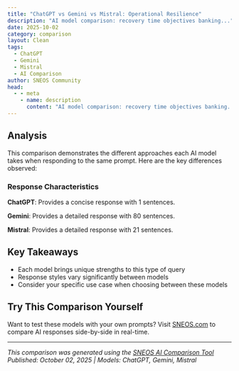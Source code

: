 ```yaml
---
title: "ChatGPT vs Gemini vs Mistral: Operational Resilience"
description: "AI model comparison: recovery time objectives banking..."
date: 2025-10-02
category: comparison
layout: Clean
tags:
  - ChatGPT
  - Gemini
  - Mistral
  - AI Comparison
author: SNEOS Community
head:
  - - meta
    - name: description
      content: "AI model comparison: recovery time objectives banking..."
---
```


<ChatComparison
  title="ChatGPT vs Gemini vs Mistral: Operational Resilience"
  prompt="recovery time objectives banking"
  :responses='{
    "ChatGPT": "Error calling OpenAI API.",
    "Gemini": "Recovery Time Objective (RTO) in banking is a critical metric that defines the maximum acceptable downtime for a banking system or application after a disruption. Here\u0027s a breakdown of its importance and key considerations:\n\n**What is RTO in Banking?**\n\n*   **Definition:** RTO represents the target time within which a bank\u0027s business process must be restored after an outage (e.g., a system crash, natural disaster, cyberattack). It\u0027s a key component of a bank\u0027s Business Continuity Plan (BCP) and Disaster Recovery Plan (DRP).\n\n*   **Purpose:**  RTO aims to minimize the financial, reputational, and operational impact of downtime.  It dictates how quickly a bank needs to bring its systems back online to avoid unacceptable losses.\n\n**Why is RTO so Important for Banks?**\n\n*   **Financial Impact:** Even a short period of downtime can result in significant financial losses:\n    *   Lost revenue from transaction processing (e.g., ATMs, online banking, wire transfers).\n    *   Penalties for missed regulatory deadlines or service level agreements.\n    *   Increased operational costs to manually handle processes during downtime.\n    *   Decreased customer trust, which could lead to lost deposits.\n*   **Reputational Risk:** Banks rely on customer trust. Prolonged downtime can erode that trust, leading to customer churn and reputational damage that is hard to rebuild. Negative publicity surrounding outages can have long-lasting consequences.\n*   **Regulatory Compliance:** Banking is a heavily regulated industry. Regulators require banks to have robust BCPs and DRPs that include clearly defined and achievable RTOs. Failure to meet these requirements can result in fines, sanctions, and increased regulatory scrutiny.\n*   **Operational Impact:**  Banking operations are interconnected. If one critical system is down, it can affect other systems and processes, creating a ripple effect across the organization.  An inadequate RTO can lead to significant disruption to daily operations.\n*   **Customer Service:** Customers expect banking services to be available 24/7.  Long outages disrupt their ability to access funds, pay bills, or conduct other essential financial activities, leading to frustration and dissatisfaction.\n\n**RTO Considerations in Banking:**\n\n1.  **Tiered Approach:** Banks typically don\u0027t have a single RTO for all systems.  Instead, they use a tiered approach based on the criticality of the system or business process:\n\n    *   **Tier 1 (Mission-Critical):**  These are the most vital systems, such as core banking platforms, payment systems (e.g., SWIFT, ACH), and trading platforms.  They require the shortest RTOs (often measured in minutes or hours).\n    *   **Tier 2 (Business-Critical):**  These systems are important for day-to-day operations but are not as immediately critical as Tier 1.  Examples include loan origination systems, customer relationship management (CRM) systems, and branch banking applications.  RTOs are typically measured in hours or a few days.\n    *   **Tier 3 (Important but Non-Critical):**  These systems are necessary for supporting business operations but can tolerate longer downtimes.  Examples include reporting systems, human resources applications, and internal communications tools. RTOs can be several days or even a week.\n\n2.  **Factors Influencing RTO:**\n\n    *   **Business Impact Analysis (BIA):** A BIA identifies the critical business functions and the potential impact of an outage on each function. This analysis helps determine the appropriate RTO for each system.\n    *   **Cost:**  Achieving shorter RTOs generally requires more investment in infrastructure, technology, and personnel. Banks must balance the cost of downtime with the cost of implementing more robust DR solutions.\n    *   **Technical Feasibility:**  Some systems may be more difficult to recover quickly than others due to their complexity or dependencies.  The RTO must be technically feasible given the available recovery methods.\n    *   **Regulatory Requirements:**  Regulations may specify minimum RTOs for certain banking functions.\n    *   **Risk Appetite:**  The bank\u0027s overall risk appetite will influence the level of investment in DR and the acceptable level of downtime.\n\n3.  **Recovery Strategies:**\n\n    *   **High Availability (HA):** HA solutions aim to prevent downtime in the first place by providing redundant systems that can automatically take over in the event of a failure.  These are typically used for Tier 1 systems.\n    *   **Disaster Recovery as a Service (DRaaS):** Cloud-based DRaaS solutions provide a cost-effective way to replicate systems and data to a secondary location and quickly recover them in the event of a disaster.\n    *   **On-Premise DR:**  Banks may also choose to maintain their own secondary data centers for disaster recovery.\n    *   **Backup and Restore:**  Regular backups are essential for recovering data, but the restore process can take time. This strategy is often used for Tier 3 systems.\n    *   **Hot Site/Warm Site/Cold Site:** Defines the readiness of the backup location. A hot site is fully operational and ready to take over immediately, while a cold site requires more time to set up.\n\n4.  **Testing and Validation:**\n\n    *   It\u0027s crucial to regularly test and validate the BCP and DRP to ensure that the RTOs can be met in a real-world scenario.  Testing should include simulated outages and recovery procedures.\n    *   Test results should be used to identify areas for improvement and refine the recovery plans.\n\n5.  **Documentation and Communication:**\n\n    *   The BCP and DRP should be well-documented and readily accessible to all relevant personnel.\n    *   Clear communication protocols should be in place to keep stakeholders informed during an outage.\n\n**Examples of RTOs for Different Banking Systems:**\n\n*   **Core Banking System:** RTO of 1-4 hours (Tier 1)\n*   **Payment Systems (SWIFT, ACH):** RTO of 1-2 hours (Tier 1)\n*   **Online Banking:** RTO of 2-4 hours (Tier 1)\n*   **ATM Network:** RTO of 2-4 hours (Tier 1)\n*   **Loan Origination System:** RTO of 8-24 hours (Tier 2)\n*   **Customer Relationship Management (CRM):** RTO of 12-48 hours (Tier 2)\n*   **Reporting Systems:** RTO of 24-72 hours (Tier 3)\n\n**Challenges in Meeting RTOs in Banking:**\n\n*   **Complexity of IT Infrastructure:** Banking systems are often highly complex and interconnected, making it difficult to recover them quickly.\n*   **Data Volume:** The sheer volume of data that banks must manage can make data replication and recovery a time-consuming process.\n*   **Legacy Systems:** Many banks still rely on older, legacy systems that are difficult to integrate with modern DR solutions.\n*   **Cost Constraints:** Implementing robust DR solutions can be expensive, and banks may face budget constraints.\n*   **Skilled Personnel:**  Successfully managing DR requires skilled personnel with expertise in IT infrastructure, data management, and business continuity planning.\n\n**Best Practices for Managing RTOs in Banking:**\n\n*   **Conduct a thorough BIA to identify critical business functions and their RTO requirements.**\n*   **Implement a tiered approach to RTOs based on the criticality of the systems.**\n*   **Invest in high availability solutions for mission-critical systems.**\n*   **Utilize cloud-based DRaaS solutions to reduce costs and improve recovery times.**\n*   **Regularly test and validate the BCP and DRP.**\n*   **Document the BCP and DRP thoroughly and make it readily accessible.**\n*   **Establish clear communication protocols for incident response.**\n*   **Train employees on their roles and responsibilities in the BCP and DRP.**\n*   **Stay up-to-date on the latest threats and vulnerabilities.**\n*   **Continuously improve the BCP and DRP based on lessons learned from testing and real-world incidents.**\n\nBy carefully considering these factors and implementing appropriate recovery strategies, banks can establish and maintain RTOs that protect their businesses from the potentially devastating consequences of downtime.  Regular review and adaptation of the BCP/DRP are critical in a constantly evolving threat landscape.\n",
    "Mistral": "Recovery Time Objectives (RTOs) in banking refer to the duration of time within which a business process must be restored, after a disruption, to avoid unacceptable consequences. RTOs are a critical component of a bank\u0027s Business Continuity Plan (BCP) and Disaster Recovery Plan (DRP). Here are some key aspects of RTOs in banking:\n\n1. **Critical Systems and Processes**: Banks have several critical systems and processes, such as:\n   - Core banking systems\n   - Payment and settlement systems\n   - Trading platforms\n   - Customer-facing systems (e.g., online and mobile banking)\n   - Risk management and compliance systems\n\n2. **RTO Categories**: RTOs can vary depending on the criticality of the system or process:\n   - **Mission-Critical**: Systems that are essential for the bank\u0027s operations, with RTOs typically ranging from instantaneous to within 4 hours. Examples include core banking systems and payment processes.\n   - **Business-Critical**: Systems that are very important but not mission-critical, with RTOs typically ranging from 4 to 24 hours. Examples include risk management systems and reporting tools.\n   - **Non-Critical**: Systems that can be disrupted for a longer period without significant impact, with RTOs typically greater than 24 hours. Examples include certain back-office functions and administrative tools.\n\n3. **Factors Affecting RTOs**:\n   - Tolerable downtime\n   - Regulatory requirements\n   - Reputational risk\n   - Financial impact\n   - Customer impact\n\n4. **Testing**: Regular testing of RTOs is crucial to ensure that the bank can meet its recovery goals. This can involve tabletop exercises, structured walk-throughs, and simulation testing.\n\n5. **Regulatory Compliance**: Banks must comply with various regulations and standards, such as those imposed by the Basel Committee on Banking Supervision, local regulators, and industry standards like ISO 22301 for business continuity management.\n\n6. **Documentation**: RTOs should be clearly documented in the bank\u0027s BCP and DRP, along with the associated Recovery Point Objectives (RPOs), which define the acceptable amount of data loss measured in time.\n\nHere\u0027s a simple example of RTOs in banking:\n\n| System/Process | RTO | RPO |\n| --- | --- | --- |\n| Core Banking System | 2 hours | 15 minutes |\n| Payment Processing | 1 hour | 5 minutes |\n| Online Banking | 4 hours | 30 minutes |\n| Risk Management System | 24 hours | 2 hours |\n| Email System | 8 hours | 4 hours |\n\nRTOs should be regularly reviewed and updated to reflect changes in the bank\u0027s operations, technologies, and regulatory environment."
  }'
  published-date="09:53"
/>

## Analysis

This comparison demonstrates the different approaches each AI model takes when responding to the same prompt. Here are the key differences observed:

### Response Characteristics

**ChatGPT**: Provides a concise response with 1 sentences. 

**Gemini**: Provides a detailed response with 80 sentences. 

**Mistral**: Provides a detailed response with 21 sentences. 

## Key Takeaways

- Each model brings unique strengths to this type of query
- Response styles vary significantly between models
- Consider your specific use case when choosing between these models

## Try This Comparison Yourself

Want to test these models with your own prompts? Visit [SNEOS.com](https://sneos.com) to compare AI responses side-by-side in real-time.

---

*This comparison was generated using the [SNEOS AI Comparison Tool](https://sneos.com)*
*Published: October 02, 2025 | Models: ChatGPT, Gemini, Mistral*
